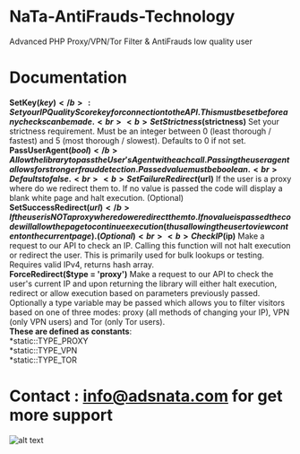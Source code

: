 # NaTa-AntiFrauds-Technology
Advanced PHP Proxy/VPN/Tor Filter &amp; AntiFrauds low quality user
# Documentation
<b>SetKey($key)</b> : Set your IP Quality Score key for connection to the API. This must be set before any checks can be made.<br>
<b>SetStrictness($strictness)</b> 	Set your strictness requirement. Must be an integer between 0 (least thorough / fastest) and 5 (most thorough / slowest). Defaults to 0 if not set.<br>
<b>PassUserAgent($bool)</b> 	Allow the library to pass the User's Agent with each call. Passing the user agent allows for stronger fraud detection. Passed value must be boolean.<br> Defaults to false.<br>
<b>SetFailureRedirect($url)</b>	If the user is a proxy where do we redirect them to. If no value is passed the code will display a blank white page and halt execution. (Optional)<br>
<b>SetSuccessRedirect($url)</b> 	If the user is NOT a proxy where do we redirect them to. If no value is passed the code will allow the page to continue execution (thus allowing the user to view content on the current page). (Optional)<br>
<b>CheckIP($ip)</b> 	Make a request to our API to check an IP. Calling this function will not halt execution or redirect the user. This is primarily used for bulk lookups or testing. Requires valid IPv4, returns hash array.<br>
<b>ForceRedirect($type = 'proxy')</b> 	Make a request to our API to check the user's current IP and upon returning the library will either halt execution, redirect or allow execution based on parameters previously passed. Optionally a type variable may be passed which allows you to filter visitors based on one of three modes: proxy (all methods of changing your IP), VPN (only VPN users) and Tor (only Tor users).<br>
<b>These are defined as constants</b>:<br>
  *static::TYPE_PROXY<br>
  *static::TYPE_VPN <br>
  *static::TYPE_TOR<br>
  
 # Contact : info@adsnata.com for get more support
 ![alt text](https://i.imgur.com/jffEZ7Y.png)
